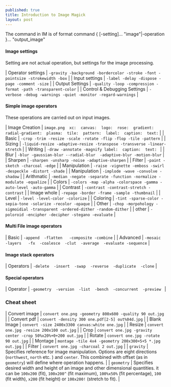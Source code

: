 ```yaml
---
published: true
title: Introduction to Image Magick
layout: post
---
```

The command in IM is of format
command { [-setting]... "image"|-operation }... "output_image"

#### Image settings

Setting are not actual operation, but settings for the image processing. 

| Operator settings | `-gravity -background -bordercolor -stroke -font -pointsize -strokewidth -box`  |
| Input settings | `-label -delay -dispose -page -comment -size` | 
| Output Settings | `-quality -loop -compression -format -path -transparent-color` | 
| Control & Debugging Settings | `-verbose -debug -warnings -quiet -monitor -regard-warnings` |

#### Simple image operators

These operations are carried out on input images.

| Image Creation | `image.png  xc:  canvas:  logo:  rose:  gradient:  radial-gradient:  plasma:  tile:  pattern:  label:  caption:  text:` |
| Basic | `-crop -trim -resize -scale -rotate -flip -flop -tile -pattern` |
| Sizing | `-liquid-resize -adaptive-resize -transpose -transverse -linear-stretch` |
| Writing | `-draw -annotate -magnify label:  caption:  text: `  |
| Blur | `-blur -gaussian-blur --radial-blur  -adaptive-blur -motion-blur`  |
| Sharpen | `-sharpen -unsharp -noise -adaptive-sharpen` |
| Filter | `-paint -sketch -charcoal -edge`  |
| Manipulation | `-raise -vignette -emboss -swirl -despeckle -distort -shade`  |
| Manipulation | `-implode -wave -convolve -shadow`  |
| Arithmatic | `-median -negate -separate -function -normalize -modulate -equalize`  |
| Colors | `-colors -map -alpha -colorspace -gamma -auto-level -auto-gamma`  |
| Contrast | `-contrast -contrast-stretch -contrast`  |
| Image whole | `-repage -border -frame -sample -thumbnail`  |
| Level | `-level -level-color -colorize`  |
| Coloring | `-tint -sparse-color -sepia-tone -solarize -recolor -opaque`  |
| Other | `-chop -morpohology -sigmoidial -transparent -ordered-dither -random-dither`  |
| other | `-poloroid -encipher -decipher -stegano -evaluate`  |

#### Multi File image operators

| Basic | `-append  -flatten   -composite -combine` |
| Advanced | `-mosaic  -layers   -fx  -coalesce  -clut  -average  -evaluate -sequence` |

#### Image stack operators

| Operators | `-delete  -insert  -swap  -reverse  -duplicate  -clone` |

#### Special operators

| Operator | `-geometry  -version  -list  -bench  -concurrent  -preview ` |

### Cheat sheet

| Convert image | `convert one.png -geometry 800x600 -quality 90 out.jpg` |
| Convert pdf | `convert -density 300 one.pdf[2-5] out%04d.jpg` |
| Blank Image | `convert -size 2400x3300 canvas:white one.jpg` |
| Resize | `convert one.jpg -resize 200x100 out.jpg` |
| Crop | `convert one.jpg -gravity center -crop 50%x20%+0+200 out.jpg` |
| Rotate | `convert one.jpg -rotate 90 out.jpg` |
| Montage | `montage -tile 4x4 -geometry 200x300+5+5 *.jpg out.jpg` |
| Filter | `convert one.jpg -charcoal 2 out.jpg` |
| `gravity` | Specifies reference for image manipulation. Options are eight directions (`northwest`, `north` etc. ) and `center`. This combined with offset (as in `geometry`) will define where operation happens. |
| `geometry` | Specifies desired width and height of an image and other dimensional quantities. it can be `100x200` (fit), `100x200^` (fit maximum), `100%x50%` (fit percentage), `100` (fit width), `x200` (fit height) or `100x200!` (stretch to fit). |